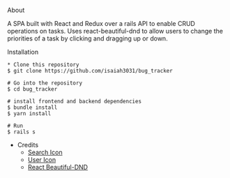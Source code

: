 About

A SPA built with React and Redux over a rails API to enable CRUD operations on tasks. Uses react-beautiful-dnd to allow users to change the priorities of a task by clicking and dragging up or down. 

Installation
```
* Clone this repository
$ git clone https://github.com/isaiah3031/bug_tracker

# Go into the repository
$ cd bug_tracker

# install frontend and backend dependencies 
$ bundle install
$ yarn install

# Run  
$ rails s
```

* Credits
    - [Search Icon](iconfinder.com)
    - [User Icon](iconfinder.com)
    - [React Beautiful-DND](https://github.com/atlassian/react-beautiful-dnd)
